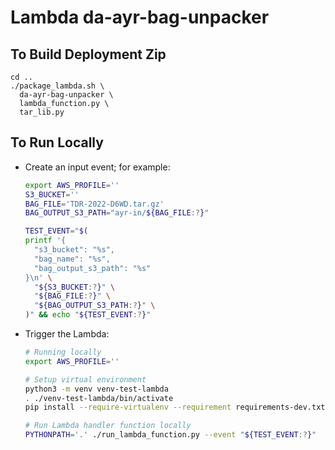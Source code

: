 # Lambda da-ayr-bag-unpacker

## To Build Deployment Zip

```base
cd ..
./package_lambda.sh \
  da-ayr-bag-unpacker \
  lambda_function.py \
  tar_lib.py
```

## To Run Locally

* Create an input event; for example:

    ```bash
    export AWS_PROFILE=''
    S3_BUCKET=''
    BAG_FILE='TDR-2022-D6WD.tar.gz'
    BAG_OUTPUT_S3_PATH="ayr-in/${BAG_FILE:?}"
  
    TEST_EVENT="$(
    printf '{
      "s3_bucket": "%s",
      "bag_name": "%s",
      "bag_output_s3_path": "%s"
    }\n' \
      "${S3_BUCKET:?}" \
      "${BAG_FILE:?}" \
      "${BAG_OUTPUT_S3_PATH:?}" \
    )" && echo "${TEST_EVENT:?}"
    ```

* Trigger the Lambda:

    ```bash
    # Running locally
    export AWS_PROFILE=''
  
    # Setup virtual environment
    python3 -m venv venv-test-lambda
    . ./venv-test-lambda/bin/activate
    pip install --require-virtualenv --requirement requirements-dev.txt
  
    # Run Lambda handler function locally
    PYTHONPATH='.' ./run_lambda_function.py --event "${TEST_EVENT:?}"
    ```
